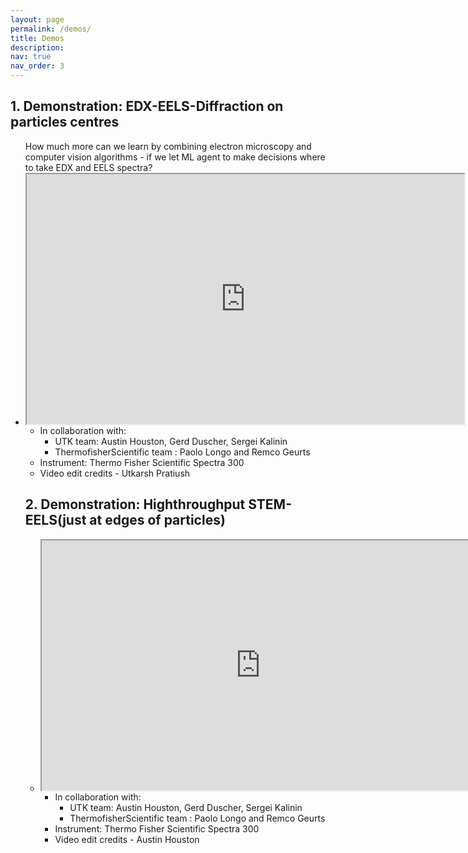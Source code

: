 ```yaml
---
layout: page
permalink: /demos/
title: Demos
description: 
nav: true
nav_order: 3
---
```

## 1. Demonstration: EDX-EELS-Diffraction on particles centres

<ul class="grid">
How much more can we learn by combining electron microscopy and computer vision algorithms - if we let ML agent to make decisions where to take EDX and EELS spectra? 
<li class="video" markdown="1">
<iframe src="https://drive.google.com/file/d/10r46FSJ8xkyWfAw7eQLbicskhitczgb2/preview" width="700" height="400" allow="autoplay"></iframe>

- In collaboration with:
    -  UTK team: Austin Houston, Gerd Duscher, Sergei Kalinin
    - ThermofisherScientific team : Paolo Longo and Remco Geurts
- Instrument: Thermo Fisher Scientific Spectra 300 
- Video edit credits - Utkarsh Pratiush


## 2. Demonstration: Highthroughput STEM-EELS(just at edges of particles)

<ul class="grid">

<li class="video" markdown="1">
<iframe src="https://drive.google.com/file/d/1Wohg2iBaVmYh1XpanxFRZxH5q5c7giGy/preview" width="700" height="400" allow="autoplay"></iframe>

- In collaboration with:
    -  UTK team: Austin Houston, Gerd Duscher, Sergei Kalinin
    - ThermofisherScientific team : Paolo Longo and Remco Geurts
- Instrument: Thermo Fisher Scientific Spectra 300 
- Video edit credits - Austin Houston



</li>

</ul>


